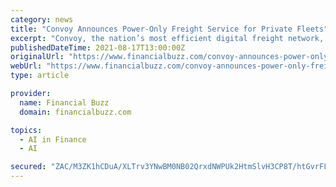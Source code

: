 ```yaml
---
category: news
title: "Convoy Announces Power-Only Freight Service for Private Fleets"
excerpt: "Convoy, the nation’s most efficient digital freight network, has launched a new power-only service as part of its Convoy Go program, providing private fleets with nationwide capacity to haul their preloaded and empty dry van trailers."
publishedDateTime: 2021-08-17T13:00:00Z
originalUrl: "https://www.financialbuzz.com/convoy-announces-power-only-freight-service-for-private-fleets/"
webUrl: "https://www.financialbuzz.com/convoy-announces-power-only-freight-service-for-private-fleets/"
type: article

provider:
  name: Financial Buzz
  domain: financialbuzz.com

topics:
  - AI in Finance
  - AI

secured: "ZAC/M3ZK1hCDuA/XLTrv3YNwBM0NB02QrxdNWPUk2HtmSlvH3CP8T/htGvrFLSLcKx14L43XStw8iLPYDHEat5J0G5Wp9roNu9bTdve+pCwdGkxJtZuaSxFRxOUMWSm9lTYu039HGV4e0MeconLFvGdwGaNKRoU3s2WQY3Bf9wuUnOugTx5pfr7BfapIziinxyxFA/EGfS8ygYz9jrH6OPpGTo+NhMlLbRq5wSNKd3LdPJHT3hDDn2EaxEYKtTi7dZomqo+ClxgEaG7CD22K8gdx9CQulrMT1TcQes+yvTpe8LN7UgbeOILiFpYbpSfsStLMgrPeRF2I5Di9qVSHN5/BRPKLWNN1ksZj03dg014=;SLcd9/nCBNpsSCkPmQ/OvA=="
---
```



